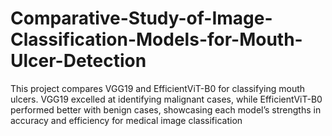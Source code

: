 # Comparative-Study-of-Image-Classification-Models-for-Mouth-Ulcer-Detection
This project compares VGG19 and EfficientViT-B0 for classifying mouth ulcers. VGG19 excelled at identifying malignant cases, while EfficientViT-B0 performed better with benign cases, showcasing each model’s strengths in accuracy and efficiency for medical image classification
